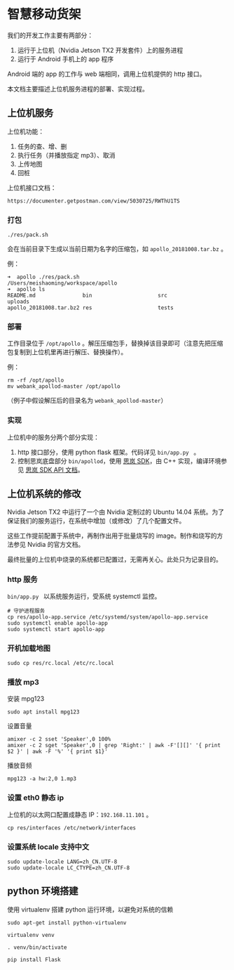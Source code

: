 # 智慧移动货架

我们的开发工作主要有两部分：

1. 运行于上位机（Nvidia Jetson TX2 开发套件）上的服务进程
2. 运行于 Android 手机上的 app 程序

Android 端的 app 的工作与 web 端相同，调用上位机提供的 http 接口。

本文档主要描述上位机服务进程的部署、实现过程。

## 上位机服务

上位机功能：

1. 任务的查、增、删
2. 执行任务（并播放指定 mp3）、取消
3. 上传地图
4. 回桩

上位机接口文档：

    https://documenter.getpostman.com/view/5030725/RWThU1TS

### 打包

```
./res/pack.sh 
```

会在当前目录下生成以当前日期为名字的压缩包，如 `apollo_20181008.tar.bz` 。

例：

```
➜  apollo ./res/pack.sh 
/Users/meishaoming/workspace/apollo
➜  apollo ls
README.md               bin                     src                     uploads
apollo_20181008.tar.bz2 res                     tests
```

### 部署

工作目录位于 `/opt/apollo` 。解压压缩包手，替换掉该目录即可（注意先把压缩包复制到上位机里再进行解压、替换操作）。

例：

```
rm -rf /opt/apollo
mv webank_apollod-master /opt/apollo
```

（例子中假设解压后的目录名为 `webank_apollod-master`）

### 实现

上位机中的服务分两个部分实现：

1. http 接口部分，使用 python flask 框架。代码详见 `bin/app.py ` 。
2. 控制思岚底盘部分 `bin/apollod`，使用 [思岚 SDK](https://www.slamtec.com/cn/Support#apollo)，由 C++ 实现，编译环境参见 [思岚 SDK API 文档](https://wiki.slamtec.com/pages/viewpage.action?pageId=1016252)。

## 上位机系统的修改

Nvidia Jetson TX2 中运行了一个由 Nvidia 定制过的 Ubuntu 14.04 系统。为了保证我们的服务运行，在系统中增加（或修改）了几个配置文件。

这些工作提前配置于系统中，再制作出用于批量烧写的 image。制作和烧写的方法参见 Nvidia 的官方文档。

最终批量的上位机中烧录的系统都已配置过，无需再关心。此处只为记录目的。

### http 服务

`bin/app.py ` 以系统服务运行，受系统 systemctl 监控。

```
# 守护进程服务
cp res/apollo-app.service /etc/systemd/system/apollo-app.service
sudo systemctl enable apollo-app
sudo systemctl start apollo-app
```

### 开机加载地图

```
sudo cp res/rc.local /etc/rc.local
```

### 播放 mp3

安装 mpg123

```
sudo apt install mpg123
```

设置音量

```
amixer -c 2 sset 'Speaker',0 100%
amixer -c 2 sget 'Speaker',0 | grep 'Right:' | awk -F'[][]' '{ print $2 }' | awk -F '%' '{ print $1}'
```

播放音频

```
mpg123 -a hw:2,0 1.mp3
```

### 设置 eth0 静态 ip

上位机的以太网口配置成静态 IP：`192.168.11.101` 。

```
cp res/interfaces /etc/network/interfaces
```

### 设置系统 locale 支持中文

```
sudo update-locale LANG=zh_CN.UTF-8
sudo update-locale LC_CTYPE=zh_CN.UTF-8
```

## python 环境搭建

使用 virtualenv 搭建 python 运行环境，以避免对系统的信赖

```
sudo apt-get install python-virtualenv

virtualenv venv

. venv/bin/activate

pip install Flask
```



